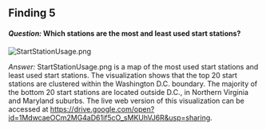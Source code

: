 ## Finding 5



#### _Question:_ Which stations are the most and least used start stations? 


![StartStationUsage.png](plots/StartStationUsage.png?raw=true "Title")


 _Answer:_ StartStationUsage.png is a map of the most used start stations and least used start stations. The visualization shows that the top 20 start stations are clustered within the Washington D.C. boundary. The majority of the bottom 20 start stations are located outside D.C., in Northern Virginia and Maryland suburbs. The live web version of this visualization can be accessed at https://drive.google.com/open?id=1MdwcaeOCm2MG4aD61if5cO_sMKUhVJ6R&usp=sharing. 


